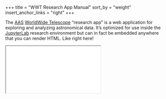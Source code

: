 +++
title = "WWT Research App Manual"
sort_by = "weight"
insert_anchor_links = "right"
+++

The [AAS](https://aas.org/) [WorldWide Telescope] “research app” is a web
application for exploring and analyzing astronomical data. It’s optimized for
use inside the [JupyterLab] research environment but can in fact be embedded
anywhere that you can render HTML. Like right here!

[WorldWide Telescope]: http://www.worldwidetelescope.org/
[JupyterLab]: https://jupyterlab.readthedocs.io/

<iframe src="app/" class="wwt-embed" allow="accelerometer; autoplay; clipboard-write; gyroscope" allowfullscreen>
</iframe>
